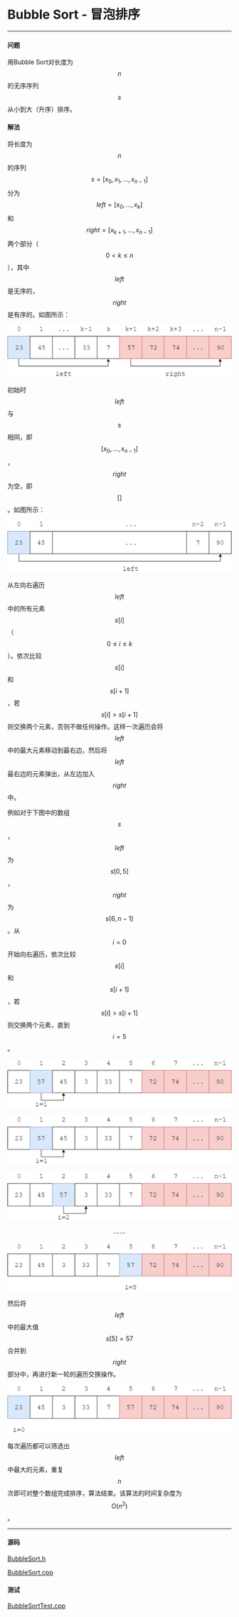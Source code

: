 <script type="text/javascript" src="https://cdnjs.cloudflare.com/ajax/libs/mathjax/2.7.1/MathJax.js?config=TeX-AMS-MML_HTMLorMML"></script>

# Bubble Sort - 冒泡排序

--------

#### 问题

用Bubble Sort对长度为$$ n $$的无序序列$$ s $$从小到大（升序）排序。

#### 解法

将长度为$$ n $$的序列$$ s = [x_0, x_1, \dots, x_{n-1}] $$分为$$ left = [x_0, \dots, x_k] $$和$$ right = [x_{k+1}, \dots, x_{n-1}] $$两个部分（$$ 0 \lt k \leq n $$），其中$$ left $$是无序的，$$ right $$是有序的。如图所示：

![BubbleSort6.png](../res/BubbleSort6.png)

初始时$$ left $$与$$ s $$相同，即$$ [x_0, \dots, x_{n-1}] $$，$$ right $$为空，即$$ [] $$。如图所示：

![BubbleSort7.png](../res/BubbleSort7.png)

从左向右遍历$$ left $$中的所有元素$$ s[i] $$（$$ 0 \leq i \leq k $$）。依次比较$$ s[i] $$和$$ s[i+1] $$，若$$ s[i] \gt s[i+1] $$则交换两个元素，否则不做任何操作。这样一次遍历会将$$ left $$中的最大元素移动到最右边，然后将$$ left $$最右边的元素弹出，从左边加入$$ right $$中。

例如对于下图中的数组$$ s $$，$$ left $$为$$ s[0,5] $$，$$ right $$为$$ s[6,n-1] $$。从$$ i = 0 $$开始向右遍历，依次比较$$ s[i] $$和$$ s[i+1] $$，若$$ s[i] \gt s[i+1] $$则交换两个元素，直到$$ i = 5 $$。

![BubbleSort1.png](../res/BubbleSort1.png)

![BubbleSort2.png](../res/BubbleSort2.png)

![BubbleSort3.png](../res/BubbleSort3.png)

$$
\cdots \cdots
$$

![BubbleSort4.png](../res/BubbleSort4.png)

然后将$$ left $$中的最大值$$ s[5] = 57 $$合并到$$ right $$部分中，再进行新一轮的遍历交换操作。

![BubbleSort5.png](../res/BubbleSort5.png)

每次遍历都可以筛选出$$ left $$中最大的元素，重复$$ n $$次即可对整个数组完成排序，算法结束。该算法的时间复杂度为$$ O(n^2) $$。

--------

#### 源码

[BubbleSort.h](https://github.com/linrongbin16/Way-to-Algorithm/blob/master/src/Sort/BubbleSort.h)

[BubbleSort.cpp](https://github.com/linrongbin16/Way-to-Algorithm/blob/master/src/Sort/BubbleSort.cpp)

#### 测试

[BubbleSortTest.cpp](https://github.com/linrongbin16/Way-to-Algorithm/blob/master/src/Sort/BubbleSortTest.cpp)

